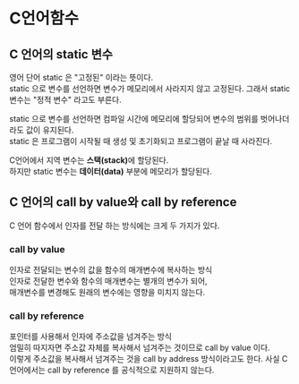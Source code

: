 # C언어함수

## C 언어의 static 변수
영어 단어 static 은 "고정된" 이라는 뜻이다.  
static 으로 변수를 선언하면 변수가 메모리에서 사라지지 않고 고정된다.
그래서 static 변수는 "정적 변수" 라고도 부른다.  

static 으로 변수를 선언하면 컴파일 시간에 메모리에 할당되어 변수의 범위를 벗어나더라도 값이 유지된다.  
static 은 프로그램이 시작될 때 생성 및 초기화되고 프로그램이 끝날 때 사라진다.  

C언어에서 지역 변수는 <b>스택(stack)</b>에 할당된다.  
하지만 static 변수는 <b>데이터(data)</b> 부분에 메모리가 할당된다.  

## C 언어의 call by value와 call by reference
C 언어 함수에서 인자를 전달 하는 방식에는 크게 두 가지가 있다.
### call by value
인자로 전달되는 변수의 값을 함수의 매개변수에 복사하는 방식  
인자로 전달한 변수와 함수의 매개변수는 별개의 변수가 되어,  
매개변수를 변경해도 원래의 변수에는 영향을 미치지 않는다.
### call by reference
포인터를 사용해서 인자에 주소값을 넘겨주는 방식  
엄밀히 따지자면 주소값 자체를 복사해서 넘겨주는 것이므로 call by value 이다.  
이렇게 주소값을 복사해서 넘겨주는 것을 call by address 방식이라고도 한다.
사실 C 언어에서는 call by reference 를 공식적으로 지원하지 않는다.  
